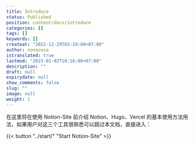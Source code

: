 ```yaml
---
title: Introduce
status: Published
position: content/docs/introduce
categories: []
tags: []
keywords: []
createat: "2022-12-29T02:19:00+07:00"
author: nonacosa
istranslated: true
lastmod: "2023-01-02T10:16:00+07:00"
description: ""
draft: null
expirydate: null
show_comments: false
slug: ""
image: null
weight: 1
---
```

在这里将在使用 Notion-Site 前介绍 Notion、Hugo、Vercel 的基本使用方法用法，如果用户对这三个工具很熟悉可以跳过本文档，直接进入：

{{< button "../start/" "Start Notion-Site" >}}

<!--more-->

